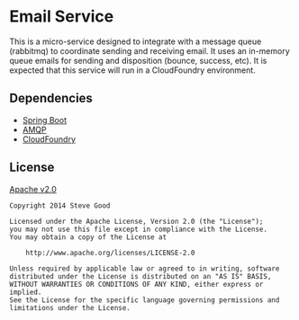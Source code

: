 Email Service
=============

This is a micro-service designed to integrate with a message queue (rabbitmq) to coordinate sending and receiving email.  It uses an in-memory queue emails for sending and disposition (bounce, success, etc).  It is expected that this service will run in a CloudFoundry environment.

Dependencies
------------

- [Spring Boot](http://projects.spring.io/spring-boot/)
- [AMQP](http://www.amqp.org/)
- [CloudFoundry](http://cloudfoundry.org/index.html)


License
-------

[Apache v2.0](http://www.apache.org/licenses/LICENSE-2.0)

```
Copyright 2014 Steve Good

Licensed under the Apache License, Version 2.0 (the "License");
you may not use this file except in compliance with the License.
You may obtain a copy of the License at

    http://www.apache.org/licenses/LICENSE-2.0

Unless required by applicable law or agreed to in writing, software
distributed under the License is distributed on an "AS IS" BASIS,
WITHOUT WARRANTIES OR CONDITIONS OF ANY KIND, either express or implied.
See the License for the specific language governing permissions and
limitations under the License.
```
